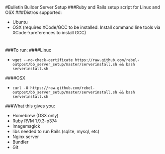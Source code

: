 #Bulletin Builder Server Setup
###Ruby and Rails setup script for Linux and OSX
###Distros supported:
 * Ubuntu
 * OSX (requires XCode/GCC to be installed. Install command line tools via XCode->preferences to install GCC)

#
###To run:
####Linux
  * `wget --no-check-certificate https://raw.github.com/rebel-outpost/bb_server_setup/master/serverinstall.sh && bash serverinstall.sh`

####OSX
  * `curl -O https://raw.github.com/rebel-outpost/bb_server_setup/master/serverinstall.sh && bash serverinstall.sh`


###What this gives you:
  * Homebrew (OSX only)
  * Ruby RVM 1.9.3-p374
  * Imagemagick
  * libs needed to run Rails (sqlite, mysql, etc)
  * Nginx server
  * Bundler
  * Git

